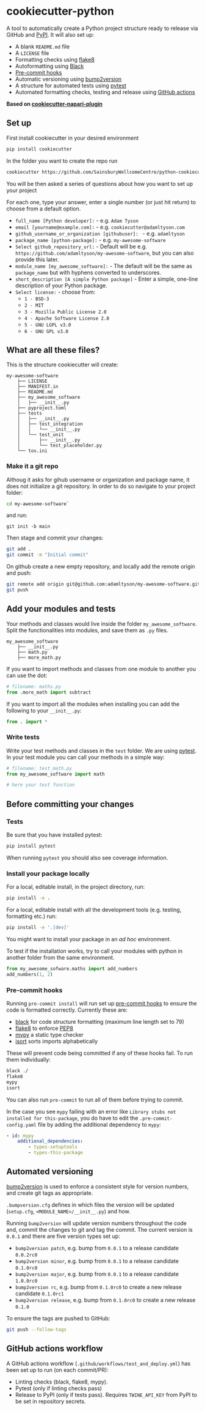 # cookiecutter-python

A tool to automatically create a Python project structure ready to release via GitHub and [PyPI](https://pypi.org/).
It will also set up:
* A blank `README.md` file
* A `LICENSE` file
* Formatting checks using [flake8](https://flake8.pycqa.org/en/latest/)
* Autoformatting using [Black](https://black.readthedocs.io/en/stable/) 
* [Pre-commit hooks](https://pre-commit.com/)
* Automatic versioning using [bump2version](https://github.com/c4urself/bump2version)
* A structure for automated tests using [pytest](https://docs.pytest.org/en/7.0.x/)
* Automated formatting checks, testing and release using [GitHub actions](https://github.com/features/actions)

**Based on [cookiecutter-napari-plugin](https://github.com/napari/cookiecutter-napari-plugin)**

## Set up

First install cookiecutter in your desired environment
```bash
pip install cookiecutter
```

In the folder you want to create the repo run

```bash
cookiecutter https://github.com/SainsburyWellcomeCentre/python-cookiecutter
```

You will be then asked a series of questions about how you want to set up your project

For each one, type your answer, enter a single number (or just hit return) to choose from a default option.

* `full_name [Python developer]:` - e.g. `Adam Tyson`
* `email [yourname@example.com]:` - e.g. `cookiecutter@adamltyson.com`
* `github_username_or_organization [githubuser]: ` - e.g. `adamltyson`
* `package_name [python-package]:` - e.g. `my-awesome-software`
* `Select github_repository_url:` - Default will be e.g. `https://github.com/adamltyson/my-awesome-software`, but you 
can also provide this later.
* `module_name [my_awesome_software]:` - The default will be the same as `package_name` but with hyphens 
converted to underscores.
* `short_description [A simple Python package]` - Enter a simple, one-line description of your Python package. 
* `Select license:` - choose from:
  - `1 - BSD-3`
  - `2 - MIT`
  - `3 - Mozilla Public License 2.0`
  - `4 - Apache Software License 2.0`
  - `5 - GNU LGPL v3.0`
  - `6 - GNU GPL v3.0`

## What are all these files?

This is the structure cookiecutter will create:
```
my-awesome-software
	├── LICENSE
	├── MANIFEST.in
	├── README.md
	├── my_awesome_software
	│   ├── __init__.py
	├── pyproject.toml
	├── tests
    │   ├── __init__.py
    │   ├── test_integration
    │   │   └── __init__.py
    │   └── test_unit
    │       ├── __init__.py
    │       └── test_placeholder.py
	└── tox.ini
```

### Make it a git repo

Althoug it asks for gihub username or organization and package name, it does not initialize a git repository.
In order to do so navigate to your project folder:
```bash
cd my-awesome-software`
```
and run:
```shell
git init -b main
```

Then stage and commit your changes:
```bash
git add .
git commit -m "Initial commit"
```

On github create a new empty repository, and locally add the remote origin and push:
```bash
git remote add origin git@github.com:adamltyson/my-awesome-software.git
git push
```

## Add your modules and tests

Your methods and classes would live inside the folder `my_awesome_software`. Split the functionalities into modules, and save them as `.py` files.
```
my_awesome_software
	├── __init__.py
	├── math.py
	├── more_math.py
```

If you want to import methods and classes from one module to another you can use the dot:
```python
# filename: maths.py
from .more_math import subtract
```

If you want to import all the modules when installing you can add the following to your `__init__.py`:
```python
from . import *
```

### Write tests
Write your test methods and classes in the `test` folder. We are using [pytest](https://docs.pytest.org/en/7.2.x/getting-started.html).
In your test module you can call your methods in a simple way:
```python
# filename: test_math.py
from my_awesome_software import math

# here your test function
```

## Before committing your changes

### Tests

Be sure that you have installed pytest:
```bash
pip install pytest
```
When running `pytest` you should also see coverage information.

### Install your package locally

For a local, editable install, in the project directory, run:
```bash
pip install -e .
```

For a local, editable install with all the development tools (e.g. testing, formatting etc.) run:
```bash
pip install -e '.[dev]'
```

You might want to install your package in an _ad hoc_ environment.

To test if the installation works, try to call your modules with python in another folder from the same environment.
```python
from my_awesome_sofware.maths import add_numbers
add_numbers(1, 2)
```

### Pre-commit hooks

Running `pre-commit install` will run set up [pre-commit hooks](https://pre-commit.com/) to ensure the code is 
formatted correctly. Currently these are:
* [black](https://black.readthedocs.io/en/stable/) for code structure formatting (maximum line length set to 79)
* [flake8](https://flake8.pycqa.org/en/latest/) to enforce [PEP8](https://www.python.org/dev/peps/pep-0008/)
* [mypy](https://mypy.readthedocs.io/en/stable/index.html) a static type checker
* [isort](https://pycqa.github.io/isort/) sorts imports alphabetically

These will prevent code being committed if any of these hooks fail. To run them individually:
```bash
black ./
flake8
mypy
isort
```

You can also run `pre-commit` to run all of them before trying to commit.

In the case you see `mypy` failing with an error like `Library stubs not installed for this-package`, you do have to edit the `.pre-commit-config.yaml` file by adding the additional dependency to `mypy`:
```yml
- id: mypy
	additional_dependencies:
		- types-setuptools
		- types-this-package
```

## Automated versioning

[bump2version](https://github.com/c4urself/bump2version) is used to enforce a consistent style for version numbers,
and create git tags as appropriate.

`.bumpversion.cfg` defines in which files the version will be updated (`setup.cfg`, `<MODULE_NAME>/__init__.py`) and how.

Running `bump2version` will update version numbers throughout the code and, commit the changes to git and tag the commit. The current version is `0.0.1` and there are five version types set up:

* `bump2version patch`, e.g. bump from `0.0.1` to a release candidate `0.0.2rc0`
* `bump2version minor`, e.g. bump from `0.0.1` to a release candidate `0.1.0rc0`
 * `bump2version major`, e.g. bump from `0.0.1` to a release candidate `1.0.0rc0`
* `bump2version rc`, e.g. bump from `0.1.0rc0` to create a new release candidate `0.1.0rc1`
* `bump2version release`, e.g. bump from `0.1.0rc0` to create a new release `0.1.0`

To ensure the tags are pushed to GitHub:

```bash
git push --follow-tags
```


## GitHub actions workflow

A GitHub actions workflow (`.github/workflows/test_and_deploy.yml`) has been set up to run (on each commit/PR):
* Linting checks (black, flake8, mypy).
* Pytest (only if linting checks pass)
* Release to PyPI (only if tests pass). Requires `TWINE_API_KEY` from PyPI to be set in repository secrets.

